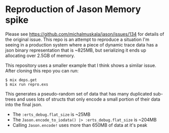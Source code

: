 # Reproduction of Jason Memory spike

Please see https://github.com/michalmuskala/jason/issues/134 for details of the original issue.
This repo is an attempt to reproduce a situation I'm seeing in a production system where
a piece of dynamic trace data has a json binary representation that is ~825MB,
but serializing it ends up allocating over 2.5GB of memory.

This repository uses a smaller example that I think shows a similar issue.
After cloning this repo you can run:

```
$ mix deps.get
$ mix run repro.exs
```

This generates a pseudo-random set of data that has many duplicated sub-trees and uses lots of structs that only encode a small portion of their data into the final json.

* The `:erts_debug.flat_size` is ~25MB
* The `Jason.encode_to_iodata() |> :erts_debug.flat_size` is ~204MB
* Calling `Jason.encode!` uses more than 650MB of data at it's peak